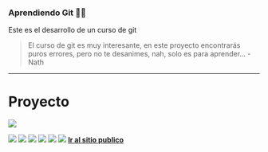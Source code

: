 ### Aprendiendo Git  🏳️‍🌈 


 Este es el desarrollo de un curso de git
> El curso de git es muy interesante, en este proyecto encontrarás puros errores, pero no te desanimes, nah, solo es para aprender... -Nath


------------


# Proyecto

 ![](https://i.ibb.co/M5HvzgV/mano-1.png) 

![](https://img.shields.io/github/stars/pandao/editor.md.svg) ![](https://img.shields.io/github/forks/pandao/editor.md.svg) ![](https://img.shields.io/github/tag/pandao/editor.md.svg) ![](https://img.shields.io/github/release/pandao/editor.md.svg) ![](https://img.shields.io/github/issues/pandao/editor.md.svg) ![](https://img.shields.io/bower/v/editor.md.svg)
[**Ir al sitio publico**](https://nsipiran.github.io/hyperblog/ "**Ir al sitio publico**")
